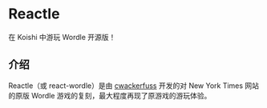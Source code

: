 # Reactle

在 Koishi 中游玩 Wordle 开源版！

## 介绍

Reactle（或 react-wordle）是由 [cwackerfuss](https://github.com/cwackerfuss) 开发的对 New York Times 网站的原版 Wordle 游戏的复刻，最大程度再现了原游戏的游玩体验。
